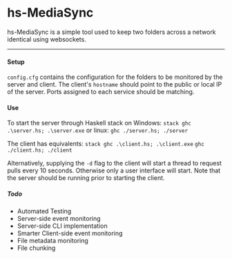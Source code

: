 # hs-MediaSync

hs-MediaSync is a simple tool used to keep two folders across a network identical using websockets.

-----
#### Setup
`config.cfg` contains the configuration for the folders to be monitored by the server and client. The client's `hostname` should point to the public or local IP of the server. Ports assigned to each service should be matching.
#### Use
To start the server through Haskell stack on Windows:
    `stack ghc .\server.hs; .\server.exe`
or linux:
    `ghc ./server.hs; ./server`

The client has equivalents:
    `stack ghc .\client.hs; .\client.exe`
    `ghc ./client.hs; ./client`

Alternatively, supplying the `-d` flag to the client will start a thread to request pulls every 10 seconds. Otherwise only a user interface will start.
Note that the server should be running prior to starting the client.

##### Todo
- Automated Testing
- Server-side event monitoring
- Server-side CLI implementation
- Smarter Client-side event monitoring
- File metadata monitoring
- File chunking
